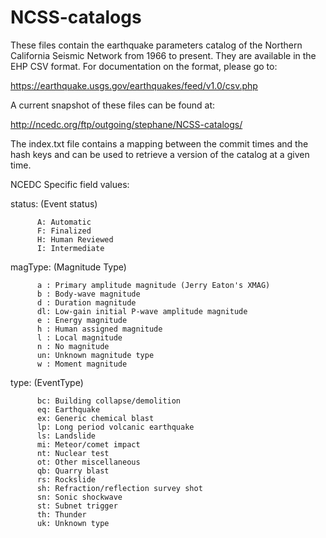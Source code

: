 # NCSS-catalogs
These files contain the earthquake parameters catalog of the Northern California Seismic Network from 1966 to present.
They are available in the EHP CSV format. For documentation on the format, please go to:

https://earthquake.usgs.gov/earthquakes/feed/v1.0/csv.php

A current snapshot of these files can be found at:

http://ncedc.org/ftp/outgoing/stephane/NCSS-catalogs/

The index.txt file contains a mapping between the commit times and the hash keys and can be used to retrieve a version of the catalog at a given time.

NCEDC Specific field values:

  status: (Event status)
  
          A: Automatic
          F: Finalized
          H: Human Reviewed
          I: Intermediate
          
  magType: (Magnitude Type)
  
          a : Primary amplitude magnitude (Jerry Eaton's XMAG)
          b : Body-wave magnitude
          d : Duration magnitude
          dl: Low-gain initial P-wave amplitude magnitude
          e : Energy magnitude
          h : Human assigned magnitude
          l : Local magnitude
          n : No magnitude
          un: Unknown magnitude type
          w : Moment magnitude
          
  type: (EventType)
  
          bc: Building collapse/demolition
          eq: Earthquake
          ex: Generic chemical blast
          lp: Long period volcanic earthquake
          ls: Landslide
          mi: Meteor/comet impact
          nt: Nuclear test
          ot: Other miscellaneous
          qb: Quarry blast
          rs: Rockslide
          sh: Refraction/reflection survey shot
          sn: Sonic shockwave
          st: Subnet trigger
          th: Thunder
          uk: Unknown type
